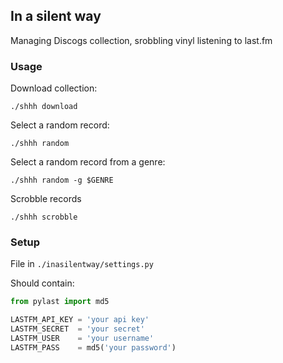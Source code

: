 ## In a silent way

Managing Discogs collection, srobbling vinyl listening to last.fm

### Usage

Download collection:

```shell
./shhh download
```

Select a random record:

```shell
./shhh random
```

Select a random record from a genre:

```shell
./shhh random -g $GENRE
```

Scrobble records

```shell
./shhh scrobble
```

### Setup

File in `./inasilentway/settings.py`

Should contain:

```python
from pylast import md5

LASTFM_API_KEY = 'your api key'
LASTFM_SECRET  = 'your secret'
LASTFM_USER    = 'your username'
LASTFM_PASS    = md5('your password')
```
